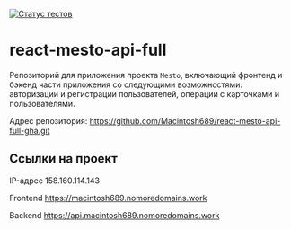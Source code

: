 [![Статус тестов](../../actions/workflows/tests.yml/badge.svg)](../../actions/workflows/tests.yml)

# react-mesto-api-full
Репозиторий для приложения проекта `Mesto`, включающий фронтенд и бэкенд части приложения со следующими возможностями: авторизации и регистрации пользователей, операции с карточками и пользователями.
  


Адрес репозитория: https://github.com/Macintosh689/react-mesto-api-full-gha.git

## Ссылки на проект

IP-адрес 158.160.114.143

Frontend https://macintosh689.nomoredomains.work

Backend https://api.macintosh689.nomoredomains.work
